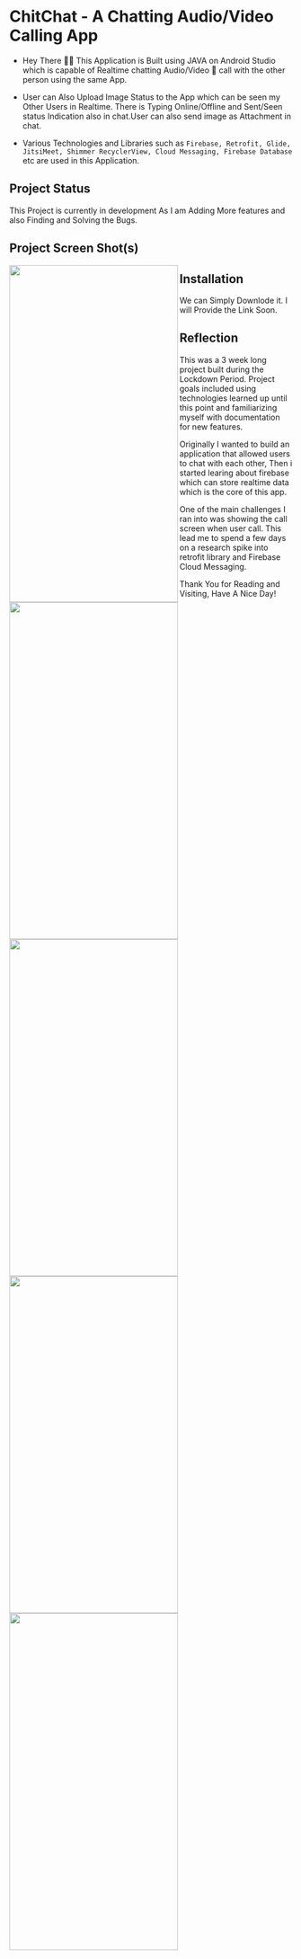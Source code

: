 # **ChitChat - A Chatting Audio/Video Calling App**

- Hey There 🙋‍♂️ This Application is Built using JAVA on Android Studio which is capable of Realtime chatting Audio/Video 📱 call with the other person using the same App. 

- User can Also Upload Image Status to the App which can be seen my Other Users in Realtime. There is Typing Online/Offline and Sent/Seen status Indication also in chat.User can also send image as Attachment in chat.

- Various Technologies and Libraries such as `Firebase, Retrofit, Glide, JitsiMeet, Shimmer RecyclerView, Cloud Messaging, Firebase Database` etc are used in this Application.

## **Project Status**
This Project is currently in development As I am Adding More features and also Finding and Solving the Bugs.

## **Project Screen Shot(s)**
<img align="left" width="300" height="600" src="https://i.postimg.cc/j2RpPmfZ/Screenshot-20210629-203555.png">
<img align="left" width="300" height="600" src="https://i.postimg.cc/4dggJBJb/Screenshot-20210630-182319.png">
<img align="left" width="300" height="600" src="https://i.postimg.cc/x8pqZWK1/Screenshot-20210630-181144.png">
<img align="left" width="300" height="600" src="https://i.postimg.cc/xTsdTDNf/Screenshot-20210630-175447.png">
<img align="left" width="300" height="600" src="https://i.postimg.cc/hP89CGYC/Screenshot-20210630-175741.png">


## **Installation** 

We can Simply Downlode it. I will Provide the Link Soon.

## **Reflection**

This was a 3 week long project built during the Lockdown Period. Project goals included using technologies learned up until this point and familiarizing myself with documentation for new features.  

Originally I wanted to build an application that allowed users to chat with each other, Then i started learing about firebase which can store realtime data which is the core of this app. 

One of the main challenges I ran into was showing the call screen when user call. This lead me to spend a few days on a research spike into retrofit library and Firebase Cloud Messaging.

Thank You for Reading and Visiting, Have A Nice Day!
